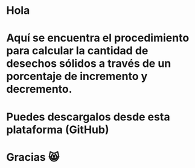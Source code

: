 # Hola
# Aquí se encuentra el procedimiento para calcular la cantidad de desechos sólidos a través de un porcentaje de incremento y decremento.
# Puedes descargalos desde esta plataforma (GitHub)
# Gracias 😸
